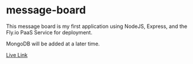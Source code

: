 # message-board

This message board is my first application using NodeJS, Express, and the Fly.io PaaS Service for deployment.

MongoDB will be added at a later time.

[Live Link](https://mini-message-board-express.fly.dev/)
